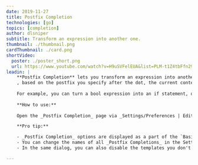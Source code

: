 ```yaml
---
date: 2019-11-27
title: Postfix Completion
technologies: [go]
topics: [completion]
author: dlsniper
subtitle: Transform an expression into another one.
thumbnail: ./thumbnail.png
cardThumbnail: ./card.png
shortVideo:
  poster: ./poster_short.png
  url: https://www.youtube.com/watch?v=H9uSVFelEUA&list=PLM-t1Z4tbFfn291KlSOQE_ulCAyzXO3uA
leadin: |
    **Postfix Completion** lets you transform an expression into another one
    , based on the postfix you specify after the dot, the current context, and the expression type.
    
    For example, you can turn a bool expression into an if statement, or create a pointer to an expression. If anything goes not as planned, everything can be reverted via simple _Ctrl + Z_ on Windows/Linux or _⌘ + Z_ on macOS.
    
    **How to use:**
    
    Open the _Postfix Completion_ page via _Settings/Preferences | Editor | General_ to see the complete list of supported templates.

    **Pro tip:**

    - _Postfix Completion_ options are displayed as a part of the `Basic Completion` suggestions list. Press _Ctrl+J_ on Windows/Linux or _⌘+J_ on macOS to see a full list of the _Postfix Completion_ templates applicable in the current context.
    - You can change the names of all _Postfix Completions_ in the Settings/Preferences dialog.
    - In the same dialog, you can also disable the templates you don't need, or even turn off _Postfix Completion_ completely.

---
```

